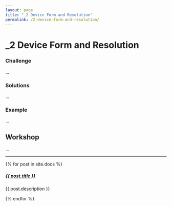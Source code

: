 ```yaml
---
layout: page
title: "_2 Device Form and Resolution"
permalink: /2-device-form-and-resolution/
---
```


# _2 Device Form and Resolution

### Challenge
...

### Solutions
...

### Example
...

## Workshop
...

<div class="section-index">
    <hr class="panel-line">
    {% for post in site.docs  %}        
    <div class="entry">
    <h5><a href="{{ post.url | prepend: site.baseurl }}">{{ post.title }}</a></h5>
    <p>{{ post.description }}</p>
    </div>{% endfor %}
</div>